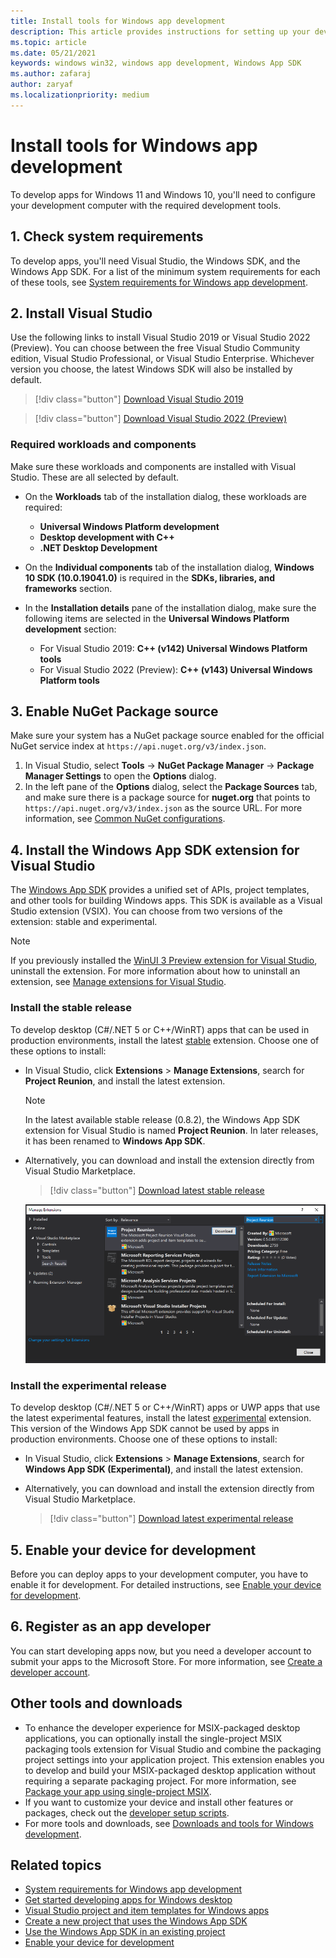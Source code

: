 ```yaml
---
title: Install tools for Windows app development
description: This article provides instructions for setting up your development computer for Windows app development.
ms.topic: article
ms.date: 05/21/2021
keywords: windows win32, windows app development, Windows App SDK 
ms.author: zafaraj
author: zaryaf
ms.localizationpriority: medium
---
```


# Install tools for Windows app development

To develop apps for Windows 11 and Windows 10, you'll need to configure your development computer with the required development tools.

## 1. Check system requirements

To develop apps, you'll need Visual Studio, the Windows SDK, and the Windows App SDK. For a list of the minimum system requirements for each of these tools, see [System requirements for Windows app development](system-requirements.md).

## 2. Install Visual Studio

Use the following links to install Visual Studio 2019 or Visual Studio 2022 (Preview). You can choose between the free Visual Studio Community edition, Visual Studio Professional, or Visual Studio Enterprise. Whichever version you choose, the latest Windows SDK will also be installed by default.

> [!div class="button"]
> [Download Visual Studio 2019](/visualstudio/releases/2019/release-notes)

> [!div class="button"]
> [Download Visual Studio 2022 (Preview)](/visualstudio/releases/2022/release-notes-preview)

### Required workloads and components

Make sure these workloads and components are installed with Visual Studio. These are all selected by default.

- On the **Workloads** tab of the installation dialog, these workloads are required:
  - **Universal Windows Platform development**
  - **Desktop development with C++**
  - **.NET Desktop Development**

- On the **Individual components** tab of the installation dialog, **Windows 10 SDK (10.0.19041.0)** is required in the **SDKs, libraries, and frameworks** section.

- In the **Installation details** pane of the installation dialog, make sure the following items are selected in the **Universal Windows Platform development** section:
  - For Visual Studio 2019: **C++ (v142) Universal Windows Platform tools**
  - For Visual Studio 2022 (Preview): **C++ (v143) Universal Windows Platform tools**

## 3. Enable NuGet Package source

Make sure your system has a NuGet package source enabled for the official NuGet service index at `https://api.nuget.org/v3/index.json`.

 1. In Visual Studio, select **Tools** -> **NuGet Package Manager** -> **Package Manager Settings** to open the **Options** dialog.
 2. In the left pane of the **Options** dialog, select the **Package Sources** tab, and make sure there is a package source for **nuget.org** that points to `https://api.nuget.org/v3/index.json` as the source URL. For more information, see [Common NuGet configurations](/nuget/consume-packages/configuring-nuget-behavior).

## 4. Install the Windows App SDK extension for Visual Studio

The [Windows App SDK](index.md) provides a unified set of APIs, project templates, and other tools for building Windows apps. This SDK is available as a Visual Studio extension (VSIX). You can choose from two versions of the extension: stable and experimental.

> [!NOTE]
> If you previously installed the [WinUI 3 Preview extension for Visual Studio](https://marketplace.visualstudio.com/items?itemName=Microsoft-WinUI.WinUIProjectTemplates), uninstall the extension. For more information about how to uninstall an extension, see [Manage extensions for Visual Studio](/visualstudio/ide/finding-and-using-visual-studio-extensions).

### Install the stable release

To develop desktop (C#/.NET 5 or C++/WinRT) apps that can be used in production environments, install the latest [stable](stable-channel.md) extension. Choose one of these options to install:

- In Visual Studio, click **Extensions** > **Manage Extensions**, search for **Project Reunion**, and install the latest extension.
    > [!NOTE]
    > In the latest available stable release (0.8.2), the Windows App SDK extension for Visual Studio is named **Project Reunion**. In later releases, it has been renamed to **Windows App SDK**.

- Alternatively, you can download and install the extension directly from Visual Studio Marketplace.

    > [!div class="button"]
    > [Download latest stable release](https://aka.ms/windowsappsdk/stable-vsix)

    ![Screenshot of the Windows App SDK extension being installed](images/reunion-extension-install.png)

### Install the experimental release

To develop desktop (C#/.NET 5 or C++/WinRT) apps or UWP apps that use the latest experimental features, install the latest [experimental](experimental-channel.md) extension. This version of the Windows App SDK cannot be used by apps in production environments. Choose one of these options to install:

- In Visual Studio, click **Extensions** > **Manage Extensions**, search for **Windows App SDK (Experimental)**, and install the latest extension.
- Alternatively, you can download and install the extension directly from Visual Studio Marketplace.

    > [!div class="button"]
    > [Download latest experimental release](https://aka.ms/windowsappsdk/experimental-vsix)

## 5. Enable your device for development

Before you can deploy apps to your development computer, you have to enable it for development. For detailed instructions, see [Enable your device for development](../get-started/enable-your-device-for-development.md).

## 6. Register as an app developer

You can start developing apps now, but you need a developer account to submit your apps to the Microsoft Store. For more information, see [Create a developer account](../get-started/sign-up.md).

## Other tools and downloads

- To enhance the developer experience for MSIX-packaged desktop applications, you can optionally install the single-project MSIX packaging tools extension for Visual Studio and combine the packaging project settings into your application project. This extension enables you to develop and build your MSIX-packaged desktop application without requiring a separate packaging project. For more information, see [Package your app using single-project MSIX](single-project-msix.md).
- If you want to customize your device and install other features or packages, check out the [developer setup scripts](https://github.com/Microsoft/windows-dev-box-setup-scripts).
- For more tools and downloads, see [Downloads and tools for Windows development](https://developer.microsoft.com/windows/downloads).

## Related topics

- [System requirements for Windows app development](system-requirements.md)
- [Get started developing apps for Windows desktop](../get-started/index.md)
- [Visual Studio project and item templates for Windows apps](../desktop/visual-studio-templates.md)
- [Create a new project that uses the Windows App SDK](../winui/winui3/create-your-first-winui3-app.md)
- [Use the Windows App SDK in an existing project](use-windows-app-sdk-in-existing-project.md)
- [Enable your device for development](../get-started/enable-your-device-for-development.md)
